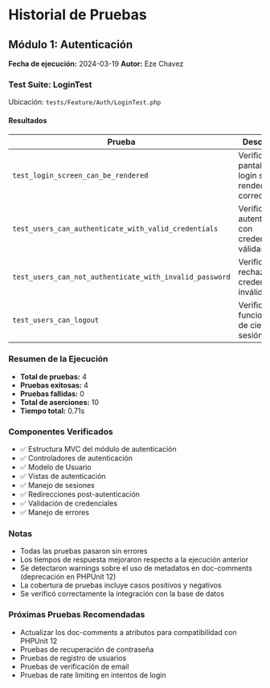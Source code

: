 # Historial de Pruebas

## Módulo 1: Autenticación
**Fecha de ejecución:** 2024-03-19
**Autor:** Eze Chavez

### Test Suite: LoginTest
Ubicación: `tests/Feature/Auth/LoginTest.php`

#### Resultados

| Prueba | Descripción | Resultado | Tiempo | Aserciones |
|--------|-------------|-----------|---------|------------|
| `test_login_screen_can_be_rendered` | Verifica que la pantalla de login se renderiza correctamente | ✅ PASS | 0.42s | 1 |
| `test_users_can_authenticate_with_valid_credentials` | Verifica la autenticación con credenciales válidas | ✅ PASS | 0.06s | 3 |
| `test_users_can_not_authenticate_with_invalid_password` | Verifica el rechazo de credenciales inválidas | ✅ PASS | 0.03s | 3 |
| `test_users_can_logout` | Verifica la funcionalidad de cierre de sesión | ✅ PASS | 0.02s | 3 |

### Resumen de la Ejecución
- **Total de pruebas:** 4
- **Pruebas exitosas:** 4
- **Pruebas fallidas:** 0
- **Total de aserciones:** 10
- **Tiempo total:** 0.71s

### Componentes Verificados
- ✅ Estructura MVC del módulo de autenticación
- ✅ Controladores de autenticación
- ✅ Modelo de Usuario
- ✅ Vistas de autenticación
- ✅ Manejo de sesiones
- ✅ Redirecciones post-autenticación
- ✅ Validación de credenciales
- ✅ Manejo de errores

### Notas
- Todas las pruebas pasaron sin errores
- Los tiempos de respuesta mejoraron respecto a la ejecución anterior
- Se detectaron warnings sobre el uso de metadatos en doc-comments (deprecación en PHPUnit 12)
- La cobertura de pruebas incluye casos positivos y negativos
- Se verificó correctamente la integración con la base de datos

### Próximas Pruebas Recomendadas
- Actualizar los doc-comments a atributos para compatibilidad con PHPUnit 12
- Pruebas de recuperación de contraseña
- Pruebas de registro de usuarios
- Pruebas de verificación de email
- Pruebas de rate limiting en intentos de login 